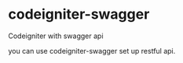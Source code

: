codeigniter-swagger
===================

Codeigniter with swagger api

you can use codeigniter-swagger set up restful api.
